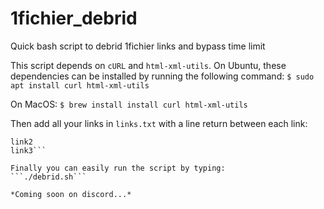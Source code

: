 # 1fichier_debrid
Quick bash script to debrid 1fichier links and bypass time limit

This script depends on `cURL` and `html-xml-utils`. 
On Ubuntu, these dependencies can be installed by running the following command:
```$ sudo apt install curl html-xml-utils```

On MacOS:
```$ brew install install curl html-xml-utils```

Then add all your links in `links.txt` with a line return between each link:
```link1
link2
link3```

Finally you can easily run the script by typing:
```./debrid.sh```

*Coming soon on discord...*
